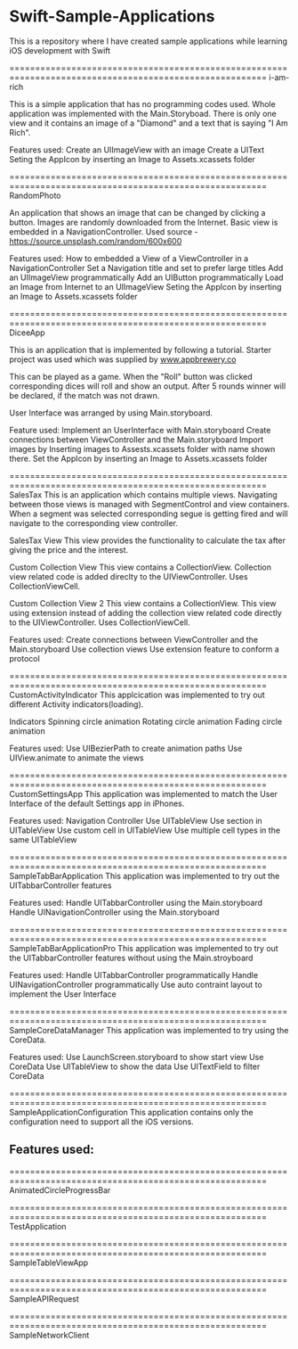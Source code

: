 # Swift-Sample-Applications
This is a repository where I have created sample applications while learning iOS development with Swift


========================================================================================================
i-am-rich

This is a simple application that has no programming codes used. 
Whole application was implemented with the Main.Storyboad. 
There is only one view and it contains an image of a "Diamond" and a text that is saying "I Am Rich".

Features used:
Create an UIImageView with an image
Create a UIText
Seting the AppIcon by inserting an Image to Assets.xcassets folder


========================================================================================================
RandomPhoto

An application that shows an image that can be changed by clicking a button. 
Images are randomly downloaded from the Internet. Basic view is embedded in a NavigationController.
Used source - https://source.unsplash.com/random/600x600

Features used:
How to embedded a View of a ViewController in a NavigationController
Set a Navigation title and set to prefer large titles
Add an UIImageView programmatically
Add an UIButton programmatically
Load an Image from Internet to an UIImageView
Seting the AppIcon by inserting an Image to Assets.xcassets folder


========================================================================================================
DiceeApp

This is an application that is implemented by following a tutorial. Starter project was used 
which was supplied by www.appbrewery.co

This can be played as a game. When the "Roll" button was clicked corresponding dices will roll 
and show an output. 
After 5 rounds winner will be declared, if the match was not drawn.

User Interface was arranged by using Main.storyboard.

Feature used:
Implement an UserInterface with Main.storyboard
Create connections between ViewController and the Main.storyboard
Import images by Inserting images to Assests.xcassets folder with name shown there.
Set the AppIcon by inserting an Image to Assets.xcassets folder


========================================================================================================
SalesTax
This is an application which contains multiple views. Navigating between those views is managed with 
SegmentControl and view containers.
When a segment was selected corresponding segue is getting fired and will navigate to the 
corresponding view controller.

SalesTax View
This view provides the functionality to calculate the tax after giving the price and the interest.

Custom Collection View
This view contains a CollectionView. Collection view related code is added direclty 
to the UIViewController. Uses CollectionViewCell.

Custom Collection View 2
This view contains a CollectionView. This view using extension instead of adding the collection view 
related code directly to the UIViewController. Uses CollectionViewCell.

Features used:
Create connections between ViewController and the Main.storyboard
Use collection views
Use extension feature to conform a protocol


========================================================================================================
CustomActivityIndicator
This applcication was implemented to try out different Activity indicators(loading).

Indicators
Spinning circle animation
Rotating circle animation
Fading circle animation

Features used:
Use UIBezierPath to create animation paths
Use UIView.animate to animate the views


========================================================================================================
CustomSettingsApp
This application was implemented to match the User Interface of the default Settings app in iPhones.

Features used:
Navigation Controller
Use UITableView
Use section in UITableView
Use custom cell in UITableView
Use multiple cell types in the same UITableView 


========================================================================================================
SampleTabBarApplication
This application was implemented to try out the UITabbarController features

Features used:
Handle UITabbarController using the Main.storyboard
Handle UINavigationController using the Main.storyboard


========================================================================================================
SampleTabBarApplicationPro
This application was implemented to try out the UITabbarController features without using the Main.stroyboard

Features used:
Handle UITabbarController programmatically
Handle UINavigationController programmatically
Use auto contraint layout to implement the User Interface


========================================================================================================
SampleCoreDataManager
This application was implemented to try using the CoreData.

Features used:
Use LaunchScreen.storyboard to show start view
Use CoreData 
Use UITableView to show the data
Use UITextField to filter CoreData

========================================================================================================
SampleApplicationConfiguration
This application contains only the configuration need to support all the iOS versions.

Features used:
-


========================================================================================================
AnimatedCircleProgressBar


========================================================================================================
TestApplication


========================================================================================================
SampleTableViewApp


========================================================================================================
SampleAPIRequest


========================================================================================================
SampleNetworkClient




